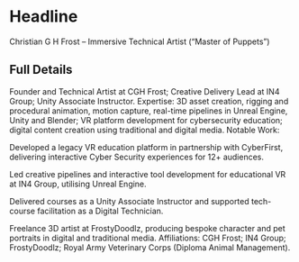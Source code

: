 # Headline
Christian G H Frost – Immersive Technical Artist (“Master of Puppets”)

## Full Details

Founder and Technical Artist at CGH Frost; Creative Delivery Lead at IN4 Group; Unity Associate Instructor.
Expertise: 3D asset creation, rigging and procedural animation, motion capture, real-time pipelines in Unreal Engine, Unity and Blender; VR platform development for cybersecurity education; digital content creation using traditional and digital media.
Notable Work:

Developed a legacy VR education platform in partnership with CyberFirst, delivering interactive Cyber Security experiences for 12+ audiences.

Led creative pipelines and interactive tool development for educational VR at IN4 Group, utilising Unreal Engine.

Delivered courses as a Unity Associate Instructor and supported tech-course facilitation as a Digital Technician.

Freelance 3D artist at FrostyDoodlz, producing bespoke character and pet portraits in digital and traditional media.
Affiliations: CGH Frost; IN4 Group; FrostyDoodlz; Royal Army Veterinary Corps (Diploma Animal Management).